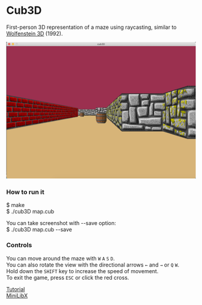 # Cub3D
First-person 3D representation of a maze using raycasting, similar to <a href="https://fr.wikipedia.org/wiki/Wolfenstein_3D">Wolfenstein 3D</a> (1992).<br>
<p><img src="https://raw.githubusercontent.com/Conanyedo/cub3d/master/texture/screen_mandatory.png"></p>

### How to run it
$ make<br>
$ ./cub3D map.cub<br>

You can take screenshot with --save option:<br>
$ ./cub3D map.cub --save 

### Controls
You can move around the maze with ``W`` ``A`` ``S`` ``D``.<br>
You can also rotate the view with the directional arrows ``←`` and ``→`` or ``Q`` ``W``.<br>
Hold down the ``SHIFT`` key to increase the speed of movement.<br>
To exit the game, press ``ESC`` or click the red cross.<br>

<a href="https://lodev.org/cgtutor/raycasting.html">Tutorial</a><br>
<a href="https://harm-smits.github.io/42docs/libs/minilibx.html">MiniLibX</a><br>
